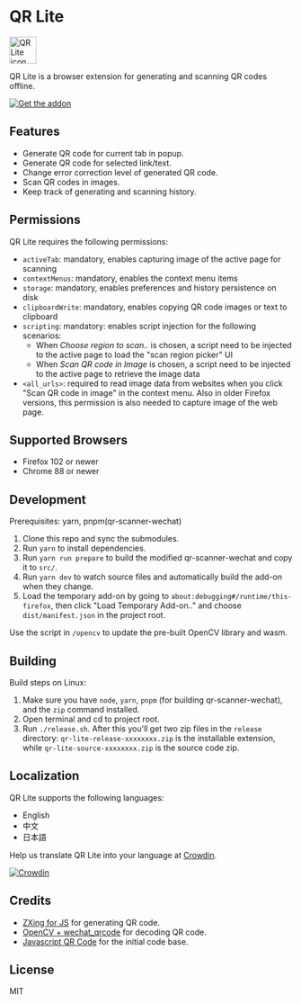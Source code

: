 # QR Lite

<img alt="QR Lite icon" src="https://github.com/monyxie/qr-lite/raw/2.0-dev/src/icons/qrlite.svg" width="48">

QR Lite is a browser extension for generating and scanning QR codes offline.

[![Get the addon](https://blog.mozilla.org/addons/files/2015/11/get-the-addon.png 'Get the addon')](https://addons.mozilla.org/en-US/firefox/addon/qr-lite/)

## Features

* Generate QR code for current tab in popup.
* Generate QR code for selected link/text.
* Change error correction level of generated QR code.
* Scan QR codes in images.
* Keep track of generating and scanning history.

## Permissions
QR Lite requires the following permissions:

- `activeTab`: mandatory, enables capturing image of the active page for scanning
- `contextMenus`: mandatory, enables the context menu items
- `storage`: mandatory, enables preferences and history persistence on disk
- `clipboardWrite`: mandatory, enables copying QR code images or text to clipboard
- `scripting`: mandatory: enables script injection for the following scenarios:
  - When *Choose region to scan..* is chosen, a script need to be injected to the active page to load the "scan region picker" UI
  - When *Scan QR code in Image* is chosen, a script need to be injected to the active page to retrieve the image data
- `<all_urls>`: required to read image data from websites when you click "Scan QR code in image" in the context menu. Also in older Firefox versions, this permission is also needed to capture image of the web page.

## Supported Browsers

- Firefox 102 or newer
- Chrome 88 or newer

## Development

Prerequisites: yarn, pnpm(qr-scanner-wechat)

1. Clone this repo and sync the submodules.
1. Run `yarn` to install dependencies.
1. Run `yarn run prepare` to build the modified qr-scanner-wechat and copy it to `src/`.
1. Run `yarn dev` to watch source files and automatically build the add-on when they change.
1. Load the temporary add-on by going to `about:debugging#/runtime/this-firefox`, then click "Load Temporary Add-on.."
   and choose `dist/manifest.json` in the project root.

Use the script in `/opencv` to update the pre-built OpenCV library and wasm.

## Building

Build steps on Linux:

1. Make sure you have `node`, `yarn`, `pnpm` (for building qr-scanner-wechat), and the `zip` command installed.
1. Open terminal and cd to project root.
1. Run `./release.sh`. After this you'll get two zip files in the `release` directory: `qr-lite-release-xxxxxxxx.zip`
   is the installable extension, while `qr-lite-source-xxxxxxxx.zip` is the source code zip.

## Localization

QR Lite supports the following languages:

- English
- 中文
- 日本語

Help us translate QR Lite into your language at [Crowdin](https://crowdin.com/project/qr-lite).

[![Crowdin](https://badges.crowdin.net/qr-lite/localized.svg)](https://crowdin.com/project/qr-lite)

## Credits

- [ZXing for JS](https://github.com/zxing-js/library) for generating QR code.
- [OpenCV + wechat_qrcode](https://docs.opencv.org/4.9.0/dd/d63/group__wechat__qrcode.html) for decoding QR code.
- [Javascript QR Code](https://addons.mozilla.org/zh-CN/firefox/addon/javascript-qr-code/) for the initial code base.

## License

MIT